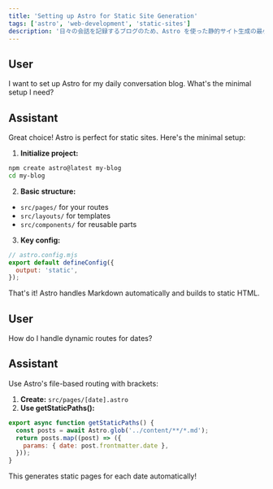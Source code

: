 ```yaml
---
title: 'Setting up Astro for Static Site Generation'
tags: ['astro', 'web-development', 'static-sites']
description: '日々の会話を記録するブログのため、Astro を使った静的サイト生成の最小セットアップを実施。日付ベースの動的ルーティングの方法を学習。'
---
```


## User

I want to set up Astro for my daily conversation blog. What's the minimal setup I need?

## Assistant

Great choice! Astro is perfect for static sites. Here's the minimal setup:

1. **Initialize project:**

```bash
npm create astro@latest my-blog
cd my-blog
```

2. **Basic structure:**

- `src/pages/` for your routes
- `src/layouts/` for templates
- `src/components/` for reusable parts

3. **Key config:**

```js
// astro.config.mjs
export default defineConfig({
  output: 'static',
});
```

That's it! Astro handles Markdown automatically and builds to static HTML.

## User

How do I handle dynamic routes for dates?

## Assistant

Use Astro's file-based routing with brackets:

1. **Create:** `src/pages/[date].astro`
2. **Use getStaticPaths():**

```js
export async function getStaticPaths() {
  const posts = await Astro.glob('../content/**/*.md');
  return posts.map((post) => ({
    params: { date: post.frontmatter.date },
  }));
}
```

This generates static pages for each date automatically!
